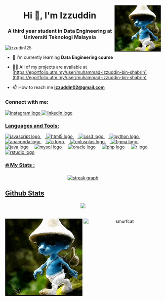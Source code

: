 



###


###



###

<img align="right" height="150" src="realistic-cat.gif"  />





###



###






###















<h1 align="center">Hi 👋, I'm Izzuddin</h1>
<h3 align="center">A third year student in Data Engineering at Universiti Teknologi Malaysia</h3>

<p align="left"> <img src="https://komarev.com/ghpvc/?username=izzudin125&label=Profile%20views&color=0e75b6&style=flat" alt="izzudin125" /> </p>

- 🌱 I’m currently learning **Data Engineering course**

- 👨‍💻 All of my projects are available at [https://eportfolio.utm.my/user/muhammad-izzuddin-bin-shabrin](https://eportfolio.utm.my/user/muhammad-izzuddin-bin-shabrin)

- 📫 How to reach me **izzuddin02@gmail.com**

<h3 align="left">Connect with me:</h3>
<div align="left">
  <a href="https://instagram.com/izzddnshb_" target="blank"><img src="https://img.shields.io/static/v1?message=Instagram&logo=instagram&label=&color=E4405F&logoColor=white&labelColor=&style=for-the-badge" height="35" alt="instagram logo"  />
  <a href="https://linkedin.com/in/muhammad izzuddin shabrin" target="blank"><img src="https://img.shields.io/static/v1?message=LinkedIn&logo=linkedin&label=&color=0077B5&logoColor=white&labelColor=&style=for-the-badge" height="35" alt="linkedin logo"  />
</div>


<h3 align="left">Languages and Tools:</h3>
<div align="left">
  <img src="https://cdn.jsdelivr.net/gh/devicons/devicon/icons/javascript/javascript-original.svg" height="30" alt="javascript logo"  />
  <img width="12" />
  <img src="https://cdn.jsdelivr.net/gh/devicons/devicon/icons/html5/html5-original.svg" height="30" alt="html5 logo"  />
  <img width="12" />
  <img src="https://cdn.jsdelivr.net/gh/devicons/devicon/icons/css3/css3-original.svg" height="30" alt="css3 logo"  />
  <img width="12" />
  <img src="https://cdn.jsdelivr.net/gh/devicons/devicon/icons/python/python-original.svg" height="30" alt="python logo"  />
  <img width="12" />
  <img src="https://cdn.jsdelivr.net/gh/devicons/devicon/icons/anaconda/anaconda-original.svg" height="30" alt="anaconda logo"  />
  <img width="12" />
  <img src="https://cdn.jsdelivr.net/gh/devicons/devicon/icons/c/c-original.svg" height="30" alt="c logo"  />
  <img width="12" />
  <img src="https://cdn.jsdelivr.net/gh/devicons/devicon/icons/cplusplus/cplusplus-original.svg" height="30" alt="cplusplus logo"  />
  <img width="12" />
  <img src="https://cdn.jsdelivr.net/gh/devicons/devicon/icons/figma/figma-original.svg" height="30" alt="figma logo"  />
  <img width="12" />
  <img src="https://cdn.jsdelivr.net/gh/devicons/devicon/icons/java/java-original.svg" height="30" alt="java logo"  />
  <img width="12" />
  <img src="https://cdn.jsdelivr.net/gh/devicons/devicon/icons/mysql/mysql-original.svg" height="30" alt="mysql logo"  />
  <img width="12" />
  <img src="https://cdn.jsdelivr.net/gh/devicons/devicon/icons/oracle/oracle-original.svg" height="30" alt="oracle logo"  />
  <img width="12" />
  <img src="https://cdn.jsdelivr.net/gh/devicons/devicon/icons/php/php-original.svg" height="30" alt="php logo"  />
  <img width="12" />
  <img src="https://cdn.jsdelivr.net/gh/devicons/devicon/icons/r/r-original.svg" height="30" alt="r logo"  />
  <img width="12" />
  <img src="https://cdn.jsdelivr.net/gh/devicons/devicon/icons/rstudio/rstudio-original.svg" height="30" alt="rstudio logo"  />
</div>

<h3 align="left">🔥   My Stats :</h3>

###

<div align="center">
  <img src="https://streak-stats.demolab.com?user=izzuddin125&locale=en&mode=daily&theme=dark&hide_border=false&border_radius=5&order=3" height="220" alt="streak graph"  />
</div>

## Github Stats  
<div align="center"><img src="https://github-readme-stats.vercel.app/api?username=izzuddin125&show_icons=true&count_private=true&hide_border=true" align="center" /></div>  



<br>
<br>

<div align="center">
  <img style="height: 250px; width: 250px; float: left;" src="realistic-cat.gif" alt="smurfcat" />
  <img style="height: 250px; width: 250px; float: right;" src="dance-chibi.gif" alt="smurfcat" />
</div>







